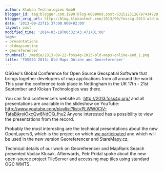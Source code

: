 ```yaml
---
author: Klokan Technologies GmbH
blogger_id: tag:blogger.com,1999:blog-6689009.post-6315125126797434729
blogger_orig_url: http://blog.klokantech.com/2013/09/foss4g-2013-old-maps-online-and.html
date: '2013-09-22T15:37:00.000+02:00'
layout: post
modified_time: '2014-03-19T00:32:43.471+01:00'
tags:
- presentations
- oldmapsonline
- georeferencer
thumbnail: /media/2013-09-22-foss4g-2013-old-maps-online-and_1.png
title: 'FOSS4G 2013: Old Maps Online and Georeferencer'
---
```


OSGeo's Global Conference for Open Source Geospatial Software that brings together developers of map applications from all around the world. This year the conference took place in Nottingham in the UK 17th - 21st September and Klokan Technologies was there.

You can find conference's website at:  <a href="http://2013.foss4g.org/">http://2013.foss4g.org/</a> and all presentations are available in the slideshow on YouTube: <a href="http://www.youtube.com/playlist?list=PLWW0CjV-TafaBjkroiOxcQw8NdOQ_fhu2">http://www.youtube.com/playlist?list=PLWW0CjV-TafaBjkroiOxcQw8NdOQ_fhu2</a> Anyone interested has a possibility to view the presentations from the record.

Probably the most interesting are the technical presentations about the new OpenLayers3, which is the project on which <a href="{{ site.baseurl }}" target="_blank">we participated</a> and which will be used in the new version Georeferencer and StareMapy.cz.

Technical details of our work on Georeferencer and MapRank Search presented Vaclav Klusak. Afterwards, Petr Pridal spoke about the new open-source project TileServer and accessing map tiles using standard OGC WMTS.

